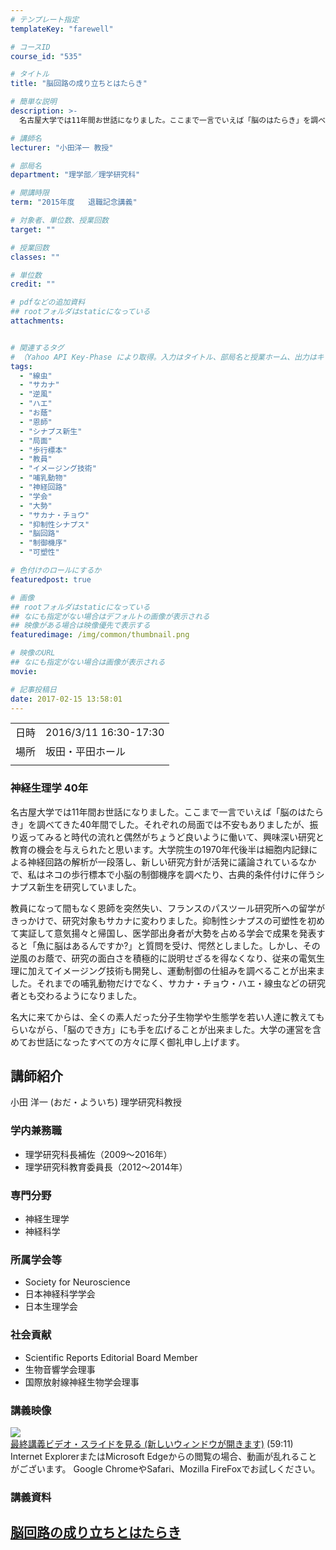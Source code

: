 ```yaml
---
# テンプレート指定
templateKey: "farewell"

# コースID
course_id: "535"

# タイトル
title: "脳回路の成り立ちとはたらき"

# 簡単な説明
description: >-
  名古屋大学では11年間お世話になりました。ここまで一言でいえば「脳のはたらき」を調べてきた40年間でした。それぞれの局面では不安もありましたが、振り返ってみると時代の流れと偶然がちょうど良いように働いて、興味深い研究と教育の機会を与えられたと思います。大学院生の1970年代後半は細胞内記録による神経回路の解析が一段落し、新しい研究方針が活発に議論されているなかで、私はネコの歩行標本で小脳の制御 ....

# 講師名
lecturer: "小田洋一 教授"

# 部局名
department: "理学部／理学研究科"

# 開講時限
term: "2015年度	退職記念講義"

# 対象者、単位数、授業回数
target: ""

# 授業回数
classes: ""

# 単位数
credit: ""

# pdfなどの追加資料
## rootフォルダはstaticになっている
attachments:


# 関連するタグ
# （Yahoo API Key-Phase により取得。入力はタイトル、部局名と授業ホーム、出力はキーフレーズ（tags））
tags:
  - "線虫"
  - "サカナ"
  - "逆風"
  - "ハエ"
  - "お蔭"
  - "恩師"
  - "シナプス新生"
  - "局面"
  - "歩行標本"
  - "教員"
  - "イメージング技術"
  - "哺乳動物"
  - "神経回路"
  - "学会"
  - "大勢"
  - "サカナ・チョウ"
  - "抑制性シナプス"
  - "脳回路"
  - "制御機序"
  - "可塑性"

# 色付けのロールにするか
featuredpost: true

# 画像
## rootフォルダはstaticになっている
## なにも指定がない場合はデフォルトの画像が表示される
## 映像がある場合は映像優先で表示する
featuredimage: /img/common/thumbnail.png

# 映像のURL
## なにも指定がない場合は画像が表示される
movie: 

# 記事投稿日
date: 2017-02-15 13:58:01
---
```


|   |   |
|---|---|
| 日時 | 2016/3/11  16:30-17:30 |
| 場所 | 坂田・平田ホール |
|   |   |


### 神経生理学 40年

名古屋大学では11年間お世話になりました。ここまで一言でいえば「脳のはたらき」を調べてきた40年間でした。それぞれの局面では不安もありましたが、振り返ってみると時代の流れと偶然がちょうど良いように働いて、興味深い研究と教育の機会を与えられたと思います。大学院生の1970年代後半は細胞内記録による神経回路の解析が一段落し、新しい研究方針が活発に議論されているなかで、私はネコの歩行標本で小脳の制御機序を調べたり、古典的条件付けに伴うシナプス新生を研究していました。

教員になって間もなく恩師を突然失い、フランスのパスツール研究所への留学がきっかけで、研究対象もサカナに変わりました。抑制性シナプスの可塑性を初めて実証して意気揚々と帰国し、医学部出身者が大勢を占める学会で成果を発表すると「魚に脳はあるんですか?」と質問を受け、愕然としました。しかし、その逆風のお蔭で、研究の面白さを積極的に説明せざるを得なくなり、従来の電気生理に加えてイメージング技術も開発し、運動制御の仕組みを調べることが出来ました。それまでの哺乳動物だけでなく、サカナ・チョウ・ハエ・線虫などの研究者とも交わるようになりました。

名大に来てからは、全くの素人だった分子生物学や生態学を若い人達に教えてもらいながら、「脳のでき方」にも手を広げることが出来ました。大学の運営を含めてお世話になったすべての方々に厚く御礼申し上げます。


## 講師紹介

小田 洋一 (おだ・よういち) 理学研究科教授

### 学内兼務職

* 理学研究科長補佐（2009～2016年）
* 理学研究科教育委員長（2012～2014年）

### 専門分野

* 神経生理学
* 神経科学

### 所属学会等

* Society for Neuroscience
* 日本神経科学学会
* 日本生理学会

### 社会貢献

* Scientific Reports Editorial Board Member
* 生物音響学会理事
* 国際放射線神経生物学会理事


### 講義映像

<a href="https://nuvideo.media.nagoya-u.ac.jp/embed/ba73bc5c2505ab7e0d23a305315c001aef6bae9e" target="blank">![](https://ocw.nagoya-u.jp/files/535/thumnail.jpg) <br />最終講義ビデオ・スライドを見る (新しいウィンドウが開きます)</a> (59:11)
Internet ExplorerまたはMicrosoft Edgeからの閲覧の場合、動画が乱れることがございます。
Google ChromeやSafari、Mozilla FireFoxでお試しください。

### 講義資料

[脳回路の成り立ちとはたらき](https://ocw.nagoya-u.jp/files/535/handout1.pdf) 
-----